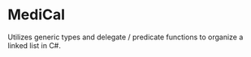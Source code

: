 # MediCal
 Utilizes generic types and delegate / predicate functions to organize a linked list in C#.
